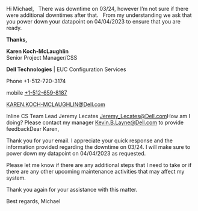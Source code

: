 
Hi Michael,   There was downtime on 03/24, however I’m not sure if there were additional downtimes after that.   From my understanding we ask that you power down your datapoint on 04/04/2023 to ensure that you are ready.

**Thanks,**

**Karen Koch-McLaughlin**  
Senior Project Manager/CSS

**Dell Technologies** | EUC Configuration Services

Phone +1-512-720-3174

mobile [+1-512-659-8187](tel:+1-512-659-8187) 

[KAREN.KOCH-MCLAUGHLIN@Dell.com](mailto:KAREN.KOCH-MCLAUGHLIN@Dell.com) 

Inline CS Team Lead Jeremy Lecates [Jeremy_Lecates@Dell.com](mailto:Jeremy_Lecates@Dell.com)How am I doing? Please contact my manager [Kevin.B.Layne@Dell.com](mailto:Kevin.B.Layne@Dell.com) to provide feedbackDear Karen,



Thank you for your email. I appreciate your quick response and the information provided regarding the downtime on 03/24. I will make sure to power down my datapoint on 04/04/2023 as requested.

Please let me know if there are any additional steps that I need to take or if there are any other upcoming maintenance activities that may affect my system.

Thank you again for your assistance with this matter.

Best regards,
Michael